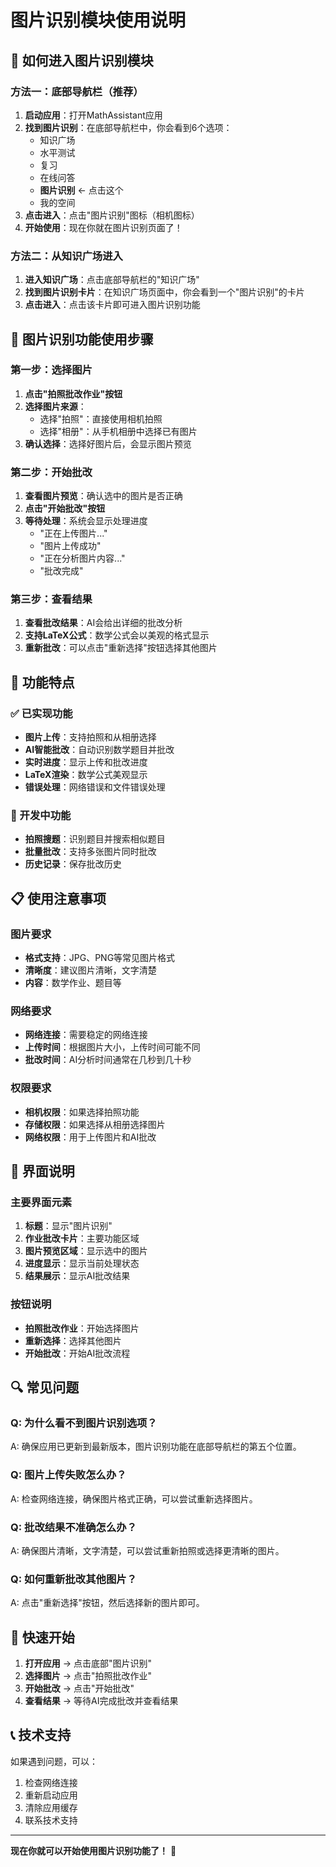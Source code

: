 # 图片识别模块使用说明

## 🎯 如何进入图片识别模块

### 方法一：底部导航栏（推荐）
1. **启动应用**：打开MathAssistant应用
2. **找到图片识别**：在底部导航栏中，你会看到6个选项：
   - 知识广场
   - 水平测试  
   - 复习
   - 在线问答
   - **图片识别** ← 点击这个
   - 我的空间
3. **点击进入**：点击"图片识别"图标（相机图标）
4. **开始使用**：现在你就在图片识别页面了！

### 方法二：从知识广场进入
1. **进入知识广场**：点击底部导航栏的"知识广场"
2. **找到图片识别卡片**：在知识广场页面中，你会看到一个"图片识别"的卡片
3. **点击进入**：点击该卡片即可进入图片识别功能

## 📱 图片识别功能使用步骤

### 第一步：选择图片
1. **点击"拍照批改作业"按钮**
2. **选择图片来源**：
   - 选择"拍照"：直接使用相机拍照
   - 选择"相册"：从手机相册中选择已有图片
3. **确认选择**：选择好图片后，会显示图片预览

### 第二步：开始批改
1. **查看图片预览**：确认选中的图片是否正确
2. **点击"开始批改"按钮**
3. **等待处理**：系统会显示处理进度
   - "正在上传图片..."
   - "图片上传成功"
   - "正在分析图片内容..."
   - "批改完成"

### 第三步：查看结果
1. **查看批改结果**：AI会给出详细的批改分析
2. **支持LaTeX公式**：数学公式会以美观的格式显示
3. **重新批改**：可以点击"重新选择"按钮选择其他图片

## 🔧 功能特点

### ✅ 已实现功能
- **图片上传**：支持拍照和从相册选择
- **AI智能批改**：自动识别数学题目并批改
- **实时进度**：显示上传和批改进度
- **LaTeX渲染**：数学公式美观显示
- **错误处理**：网络错误和文件错误处理

### 🚧 开发中功能
- **拍照搜题**：识别题目并搜索相似题目
- **批量批改**：支持多张图片同时批改
- **历史记录**：保存批改历史

## 📋 使用注意事项

### 图片要求
- **格式支持**：JPG、PNG等常见图片格式
- **清晰度**：建议图片清晰，文字清楚
- **内容**：数学作业、题目等

### 网络要求
- **网络连接**：需要稳定的网络连接
- **上传时间**：根据图片大小，上传时间可能不同
- **批改时间**：AI分析时间通常在几秒到几十秒

### 权限要求
- **相机权限**：如果选择拍照功能
- **存储权限**：如果选择从相册选择图片
- **网络权限**：用于上传图片和AI批改

## 🎨 界面说明

### 主要界面元素
1. **标题**：显示"图片识别"
2. **作业批改卡片**：主要功能区域
3. **图片预览区域**：显示选中的图片
4. **进度显示**：显示当前处理状态
5. **结果展示**：显示AI批改结果

### 按钮说明
- **拍照批改作业**：开始选择图片
- **重新选择**：选择其他图片
- **开始批改**：开始AI批改流程

## 🔍 常见问题

### Q: 为什么看不到图片识别选项？
A: 确保应用已更新到最新版本，图片识别功能在底部导航栏的第五个位置。

### Q: 图片上传失败怎么办？
A: 检查网络连接，确保图片格式正确，可以尝试重新选择图片。

### Q: 批改结果不准确怎么办？
A: 确保图片清晰，文字清楚，可以尝试重新拍照或选择更清晰的图片。

### Q: 如何重新批改其他图片？
A: 点击"重新选择"按钮，然后选择新的图片即可。

## 🚀 快速开始

1. **打开应用** → 点击底部"图片识别"
2. **选择图片** → 点击"拍照批改作业"
3. **开始批改** → 点击"开始批改"
4. **查看结果** → 等待AI完成批改并查看结果

## 📞 技术支持

如果遇到问题，可以：
1. 检查网络连接
2. 重新启动应用
3. 清除应用缓存
4. 联系技术支持

---

**现在你就可以开始使用图片识别功能了！** 🎉
